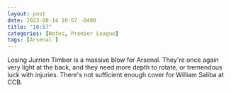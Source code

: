 ```yaml
---
layout: post
date: 2023-08-14 10:57 -0400
title: "10:57"
categories: [Notes, Premier League]
tags: [Arsenal ]
---
```


Losing Jurrien Timber is a massive blow for Arsenal. They're once again very light at the back, and they need more depth to rotate, or tremendous luck with injuries. There's not sufficient enough cover for William Saliba at CCB.


